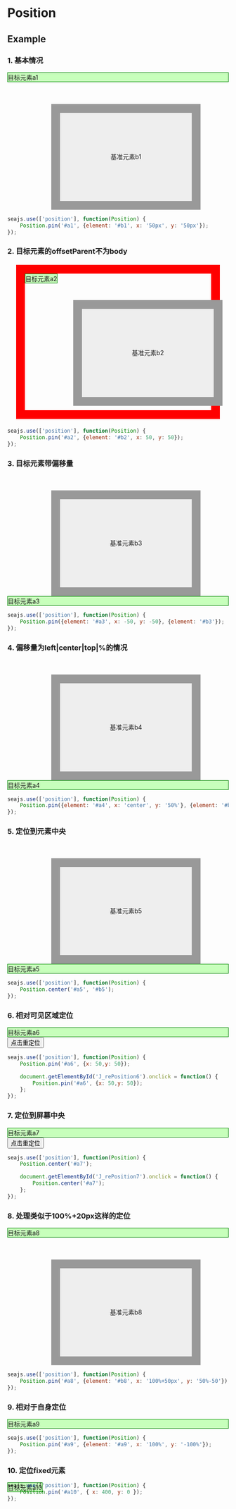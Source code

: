 # Position

## Example

<style>
.elem1 {
    border:1px solid green;
    background-color:#C7FFBB;
}
.elem2 {
    border:20px solid #999;
    background-color:#eee;
    width:300px;
    height:200px;
    margin:50px 0 0 100px;
    line-height:200px;
    text-align:center;
}
</style>

<script type="text/javascript">
seajs.config({
alias: {
position: "../src/position"
}
})
</script>

### 1. 基本情况

<div class="cell">
    <div id="a1" class="elem1">目标元素a1</div>
    <div id="b1" class="elem2">基准元素b1</div>
</div>

```javascript
seajs.use(['position'], function(Position) {
    Position.pin('#a1', {element: '#b1', x: '50px', y: '50px'});
});
```

### 2. 目标元素的offsetParent不为body

<div class="cell">
    <div style="position:relative;margin:20px;border:20px red solid;padding:10px;">
        <div id="a2" style="position:absolute;top:0;left:0;" class="elem1">目标元素a2</div>
        <div id="b2" class="elem2">基准元素b2</div>
    </div>
</div>

```javascript
seajs.use(['position'], function(Position) {
    Position.pin('#a2', {element: '#b2', x: 50, y: 50});
});
```


### 3. 目标元素带偏移量 

<div class="cell">
    <div id="b3" class="elem2">基准元素b3</div>    
    <div id="a3" class="elem1">目标元素a3</div>
</div>

```javascript
seajs.use(['position'], function(Position) {
    Position.pin({element: '#a3', x: -50, y: -50}, {element: '#b3'});
});
```


### 4. 偏移量为left|center|top|%的情况

<div class="cell">
    <div id="b4" class="elem2">基准元素b4</div>
    <div id="a4" class="elem1">目标元素a4</div>
</div>

```javascript
seajs.use(['position'], function(Position) {
    Position.pin({element: '#a4', x: 'center', y: '50%'}, {element: '#b4', x: '100%', y: '50%'});
});
```


### 5. 定位到元素中央 

<div class="cell">
    <div id="b5" class="elem2">基准元素b5</div>    
    <div id="a5" class="elem1">目标元素a5</div>
</div>

```javascript
seajs.use(['position'], function(Position) {
    Position.center('#a5', '#b5');
});
```


### 6. 相对可见区域定位 

<div class="cell">
    <div id="a6" class="elem1">目标元素a6</div>
    <input type="button" id="J_rePosition6" value="点击重定位">
</div>

```javascript
seajs.use(['position'], function(Position) {
    Position.pin('#a6', {x: 50,y: 50});

    document.getElementById('J_rePosition6').onclick = function() {
        Position.pin('#a6', {x: 50,y: 50});
    };
});
```


### 7. 定位到屏幕中央 

<div class="cell">
    <div id="a7" class="elem1">目标元素a7</div>
    <input type="button" id="J_rePosition7" value="点击重定位">
</div>

```javascript
seajs.use(['position'], function(Position) {
    Position.center('#a7');

    document.getElementById('J_rePosition7').onclick = function() {
        Position.center('#a7');
    };
});
```


### 8. 处理类似于100%+20px这样的定位 

<div class="cell">
    <div id="a8" class="elem1">目标元素a8</div>
    <div id="b8" class="elem2">基准元素b8</div>
</div>

```javascript
seajs.use(['position'], function(Position) {
    Position.pin('#a8', {element: '#b8', x: '100%+50px', y: '50%-50'});
});
```


### 9. 相对于自身定位 

<div class="cell">
    <div id="a9" class="elem1">目标元素a9</div>
</div>

```javascript
seajs.use(['position'], function(Position) {
    Position.pin('#a9', {element: '#a9', x: '100%', y: '-100%'});
});
```


### 10. 定位fixed元素 

<div class="cell">
    <div id="a10" class="elem1" style="position:fixed;">目标元素a10</div>
</div>

```javascript
seajs.use(['position'], function(Position) {
    Position.pin('#a10', { x: 400, y: 0 });
});
```


